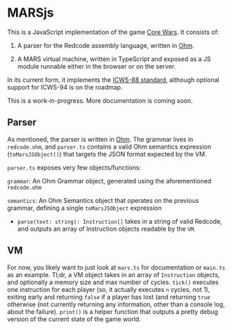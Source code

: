 # MARSjs

This is a JavaScript implementation of the game [Core Wars](https://en.wikipedia.org/wiki/Core_War). It consists of:

1. A parser for the Redcode assembly language, written in [Ohm](https://ohmlang.github.io).

2. A MARS virtual machine, written in TypeScript and exposed as a JS module runnable either in the browser or on the server.

In its current form, it implements the [ICWS-88 standard](https://kot.rogacz.com/Science/Teaching/2014-15%20(1)/3LO_inf_2c/listy/redcode-icws-88-2.pdf), although optional support for ICWS-94 is on the roadmap.

This is a work-in-progress. More documentation is coming soon.

## Parser

As mentioned, the parser is written in [Ohm](https://ohmlang.github.io). The grammar lives in `redcode.ohm`, and `parser.ts` contains a valid Ohm semantics expression (`toMarsJSObject()`) that targets the JSON format expected by the VM.

`parser.ts` exposes very few objects/functions:

`grammar`: An Ohm Grammar object, generated using the aforementioned `redcode.ohm`

`semantics`: An Ohm Semantics object that operates on the previous grammar, defining a single `toMarsJSObject` expression

* `parse(text: string): Instruction[]` takes in a string of valid Redcode, and outputs an array of Instruction objects readable by the `VM`.


## VM

For now, you likely want to just look at `mars.ts` for documentation or `main.ts` as an example. Tl;dr, a VM object takes in an array of `Instruction` objects, and optionally a memory size and max number of cycles. `tick()` executes one instruction for each player (so, it actually executes `n` cycles, not 1), exiting early and returning `false` if a player has lost (and returning `true` otherwise (not currently returning any information, other than a console log, about the failure). `print()` is a helper function that outputs a pretty debug version of the current state of the game world.
